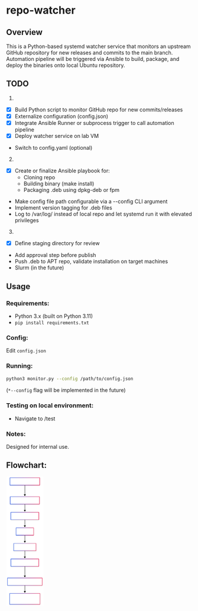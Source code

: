 # repo-watcher
## Overview
This is a Python-based systemd watcher service that monitors an upstream GitHub repository for new releases and commits to the main branch. Automation pipeline will be triggered via Ansible to build, package, and deploy the binaries onto local Ubuntu repository.

## TODO
1. 
- [x] Build Python script to monitor GitHub repo for new commits/releases
- [x] Externalize configuration (config.json)
- [x] Integrate Ansible Runner or subprocess trigger to call automation pipeline
- [x] Deploy watcher service on lab VM
- Switch to config.yaml (optional)

2. 
- [x] Create or finalize Ansible playbook for:
    - Cloning repo
    - Building binary (make install)
    - Packaging .deb using dpkg-deb or fpm
- Make config file path configurable via a --config CLI argument
- Implement version tagging for .deb files
- Log to /var/log/ instead of local repo and let systemd run it with elevated privileges

3. 
- [x] Define staging directory for review
- Add approval step before publish
- Push .deb to APT repo, validate installation on target machines
- Slurm (in the future)

## Usage
### Requirements:
- Python 3.x (built on Python 3.11)
- `pip install requirements.txt`

### Config: 
Edit `config.json`

### Running: 
```bash
python3 monitor.py --config /path/to/config.json
```
(`*--config` flag will be implemented in the future)

### Testing on local environment:
- Navigate to /test

### Notes:
Designed for internal use.

## Flowchart:
<img src="./flowchart.svg" alt="Mermaid Chart" style="max-width: 20%;">